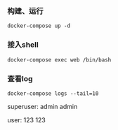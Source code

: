 ### 构建、运行
``docker-compose up -d``

### 接入shell
``docker-compose exec web /bin/bash``

### 查看log
``docker-compose logs --tail=10``

superuser:
admin admin

user:
123 123